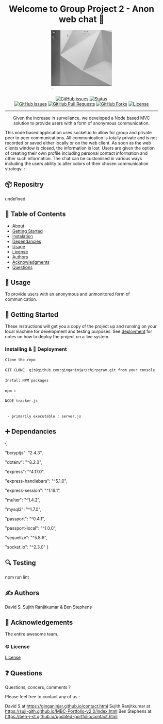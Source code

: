 <h1 align="center">Welcome to Group Project 2 - Anon web chat 👋</h1>

  <p align="center">
  <a href="https://chirpgram.herokuapp.com" rel="noopener">
 <img width=200px height=200px src="./siteimg.jpeg" alt="Group Project 2 - Anon web chat logo"></a>
</p>


<div align="center">

  [![GitHub issues](https://img.shields.io/github/followers/ginganinjar?label=Follow)](/issues)
  [![Status](https://img.shields.io/badge/status-active-success.svg)]()  
  [![GitHub issues](https://img.shields.io/github/issues/ginganinjar/1-Passport-Example)](/issues)
  [![GitHub Pull Requests](	https://img.shields.io/github/issues-pr/ginganinjar/1-Passport-Example)]()
  [![GitHub Forks](	https://img.shields.io/github/forks/ginganinjar/1-Passport-Example?label=Fork)]()
  [![License](https://img.shields.io/badge/license-MIT-blue.svg)](https://opensource.org/licenses/mit-license.php)

</div>

---

<p align="center"> Given the increase in surveliance, we developed a Node based  MVC solution to provide users with a form of anonymous communication.

This node based application uses socket.io to allow for group and private peer to peer communications. All communication is totally private and is not recorded or saved either locally or on the web client. As soon as the web clients window is closed, the information is lost. Users are given the option of creating their own profile including personal contact information and other such information. The chat can be customised in various ways including the users ability to alter colors of their chosen communication strategy. 
:

 
</p>

## :package: Repositry
undefined

## 📝 Table of Contents
- [About](#about)
- [Getting Started](#getting_started)
- [Instalation](#deployment)
- [Dependancies](#dependancies)
- [Usage](#usage)
- [License](#license)
- [Authors](#contributing)
- [Acknowledgments](#acknowledgement)
- [Questions](#questions)

## 🧐 Usage <a name = "about"></a>
To provide users with an anonymous and unmonitored form of communication.

## 🏁 Getting Started <a name = "getting_started"></a>
These instructions will get you a copy of the project up and running on your local machine for development and testing purposes. See [deployment](#deployment) for notes on how to deploy the project on a live system.

### Installing & 🚀 Deployment <a name = "deployment"></a>

```sh
Clone the repo 

GIT CLONE  git@github.com:ginganinjar/chirpgram.git from your console.   

Install NPM packages

npm i

NODE tracker.js

 
 - primarily executable : server.js
```
## :heavy_plus_sign: Dependancies  <a name = "dependancies"></a>
{
 
 "bcryptjs": "2.4.3",
 
 "dotenv": "^8.2.0",
 
 "express": "^4.17.0",
 
 "express-handlebars": "^5.1.0",
 
 "express-session": "^1.16.1",
 
 "multer": "^1.4.2",
 
 "mysql2": "^1.7.0",
 
 "passport": "^0.4.1",
 
 "passport-local": "^1.0.0",
 
 "sequelize": "^5.8.6",
 
 "socket.io": "^2.3.0"
}

## :mag: Testing  <a name = "built_using"></a>
npm run lint

## ✍️ Authors <a name = "contributing"></a>
David S. Sujith Ranjitkumar & Ben Stephens

## 🎉 Acknowledgements <a name = "acknowledgement"></a>
The entire awesome team.

### :copyright: License <a name = "license"></a>

[License](https://opensource.org/licenses/mit-license.php)

## :question: Questions <a name = "<questions"></a>
Questions, concers, comments ? 

Please feel free to contact any of us : 

David S at https://ginganinjar.github.io/contact.html
Sujith Ranjitkumar at https://suji-gith.github.io/MBC-Portfolio-v2.0/index.html
Ben Stephens at https://ben-j-st.github.io/updated-portfolio/contact.html

